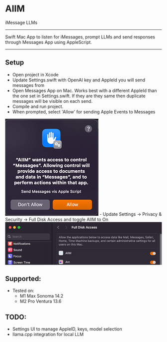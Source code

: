 # AIIM
iMessage LLMs 

---

Swift Mac App to listen for iMessages, prompt LLMs and send responses through Messages App using AppleScript.

---

## Setup
- Open project in Xcode
- Update Settings.swift with OpenAI key and AppleId you will send messages from
- Open Messages App on Mac. Works best with a different AppleId than the one set in Settings.swift. If they are they same then duplicate messages will be visible on each send.
- Compile and run project.
- When prompted, select 'Allow' for sending Apple Events to Messages
<img src="https://github.com/mkg-gh/AIIM/blob/main/resources/aiim_allow_apple_events.png">
- Update Settings → Privacy & Security → Full Disk Access and toggle AIIM to On
<img src="https://github.com/mkg-gh/AIIM/blob/main/resources/settings_full_disk_access.png">

## Supported:
- Tested on:
    - M1 Max Sonoma 14.2
    - M2 Pro Ventura 13.6

## TODO:
- Settings UI to manage AppleID, keys, model selection
- llama.cpp integration for local LLM